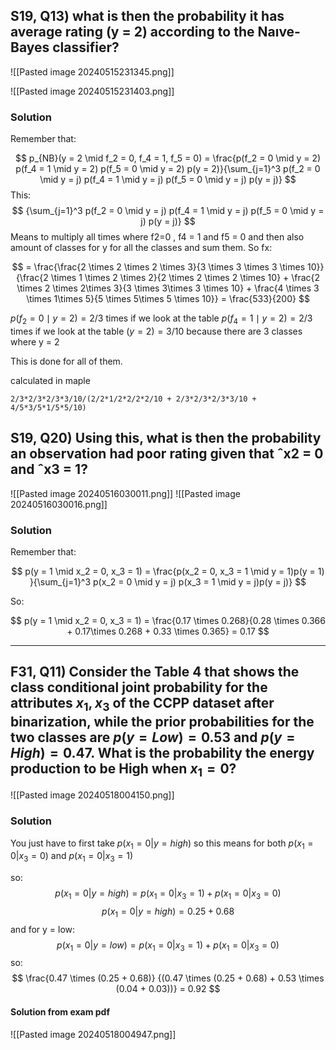 ## S19, Q13) what is then the probability it has average rating (y = 2) according to the Naıve-Bayes classifier?
![[Pasted image 20240515231345.png]]

![[Pasted image 20240515231403.png]]

### Solution
Remember that:

$$
p_{NB}(y = 2 \mid f_2 = 0, f_4 = 1, f_5 = 0) = \frac{p(f_2 = 0 \mid y = 2) p(f_4 = 1 \mid y = 2) p(f_5 = 0 \mid y = 2) p(y = 2)}{\sum_{j=1}^3 p(f_2 = 0 \mid y = j) p(f_4 = 1 \mid y = j) p(f_5 = 0 \mid y = j) p(y = j)}
$$
This:
$$
{\sum_{j=1}^3 p(f_2 = 0 \mid y = j) p(f_4 = 1 \mid y = j) p(f_5 = 0 \mid y = j) p(y = j)}
$$
Means to multiply all times where f2=0 , f4 = 1 and f5 = 0 and then also amount of classes for y  for all the classes and sum them.
So fx:


$$
= \frac{\frac{2 \times 2 \times 2 \times 3}{3 \times 3 \times 3 \times 10}}{\frac{2 \times 1 \times 2 \times 2}{2 \times 2 \times 2 \times 10} + \frac{2 \times 2 \times 2\times 3}{3 \times 3\times 3 \times 10} + \frac{4 \times 3 \times 1\times 5}{5 \times 5\times 5 \times 10}} =  \frac{533}{200}
$$
 
${p(f_2 = 0 \mid y = 2)} = 2/3$ times if we look at the table 
${p(f_4 = 1 \mid y = 2)} = 2/3$ times if we look at the table 
${(y = 2)} = 3/10$ because there are 3 classes where y = 2

This is done for all of them.

calculated in maple
```maple
2/3*2/3*2/3*3/10/(2/2*1/2*2/2*2/10 + 2/3*2/3*2/3*3/10 + 4/5*3/5*1/5*5/10)
```


## S19, Q20) Using this, what is then the probability an observation had poor rating given that ˆx2 = 0 and ˆx3 = 1?

![[Pasted image 20240516030011.png]]
![[Pasted image 20240516030016.png]]

### Solution

Remember that:

$$
p(y = 1 \mid x_2 = 0, x_3 = 1) = \frac{p(x_2 = 0, x_3 = 1 \mid y = 1)p(y = 1) }{\sum_{j=1}^3 p(x_2 = 0 \mid y = j) p(x_3 = 1 \mid y = j)p(y = j)}
$$

So:

$$
p(y = 1 \mid x_2 = 0, x_3 = 1) = \frac{0.17 \times 0.268}{0.28 \times 0.366 + 0.17\times 0.268 + 0.33 \times 0.365} = 0.17
$$

---
## F31, Q11) Consider the Table 4 that shows the class conditional joint probability for the attributes $x_1, x_3$ of the CCPP dataset after binarization, while the prior probabilities for the two classes are $p(y =  Low) = 0.53$ and $p(y = High) = 0.47$.  What is the probability the energy production to be High when $x_1 = 0$?

![[Pasted image 20240518004150.png]]

### Solution 
You just have to first take $p(x_1 = 0 | y = high)$  so this means for both $p(x_1 = 0 | x_3 = 0)$ and $p(x_1 = 0 | x_3 = 1)$

so:
$$
p(x_1 = 0 | y = high) = p(x_1 = 0 | x_3 = 1) + p(x_1 = 0 | x_3 = 0)
$$ $$
p(x_1 = 0 | y = high) = 0.25 + 0.68
$$
and for y = low:
$$
p(x_1 = 0 | y = low) = p(x_1 = 0 | x_3 = 1) + p(x_1 = 0 | x_3 = 0)
$$
so:
$$
\frac{0.47 \times (0.25 + 0.68)} {(0.47 \times (0.25 + 0.68) + 0.53 \times (0.04 + 0.03))} = 0.92
$$
#### Solution from exam pdf
![[Pasted image 20240518004947.png]]

